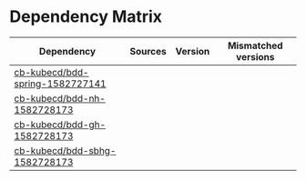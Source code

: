# Dependency Matrix

Dependency | Sources | Version | Mismatched versions
---------- | ------- | ------- | -------------------
[cb-kubecd/bdd-spring-1582727141](https://github.com/cb-kubecd/bdd-spring-1582727141.git) |  | []() | 
[cb-kubecd/bdd-nh-1582728173](https://github.com/cb-kubecd/bdd-nh-1582728173.git) |  | []() | 
[cb-kubecd/bdd-gh-1582728173](https://github.com/cb-kubecd/bdd-gh-1582728173.git) |  | []() | 
[cb-kubecd/bdd-sbhg-1582728173](https://github.com/cb-kubecd/bdd-sbhg-1582728173.git) |  | []() | 
